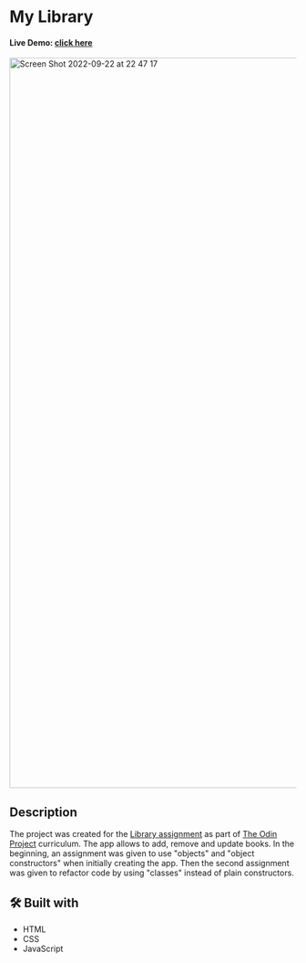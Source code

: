 # My Library
#### Live Demo: [click here](https://gaukhar008.github.io/library/)
<img width="1280" alt="Screen Shot 2022-09-22 at 22 47 17" src="https://user-images.githubusercontent.com/91333462/191805631-48768b1d-40f3-4dcf-b2c3-fa93e4b4a5bd.png">

## Description
The project was created for the [Library assignment](https://www.theodinproject.com/lessons/node-path-javascript-library) as part of [The Odin Project](https://www.theodinproject.com) curriculum. The app allows to add, remove and update books. In the beginning, an assignment was given to use "objects" and "object constructors" when initially creating the app. Then the second assignment was given to refactor code by using "classes" instead of plain constructors.

## 🛠️ Built with
* HTML
* CSS
* JavaScript

